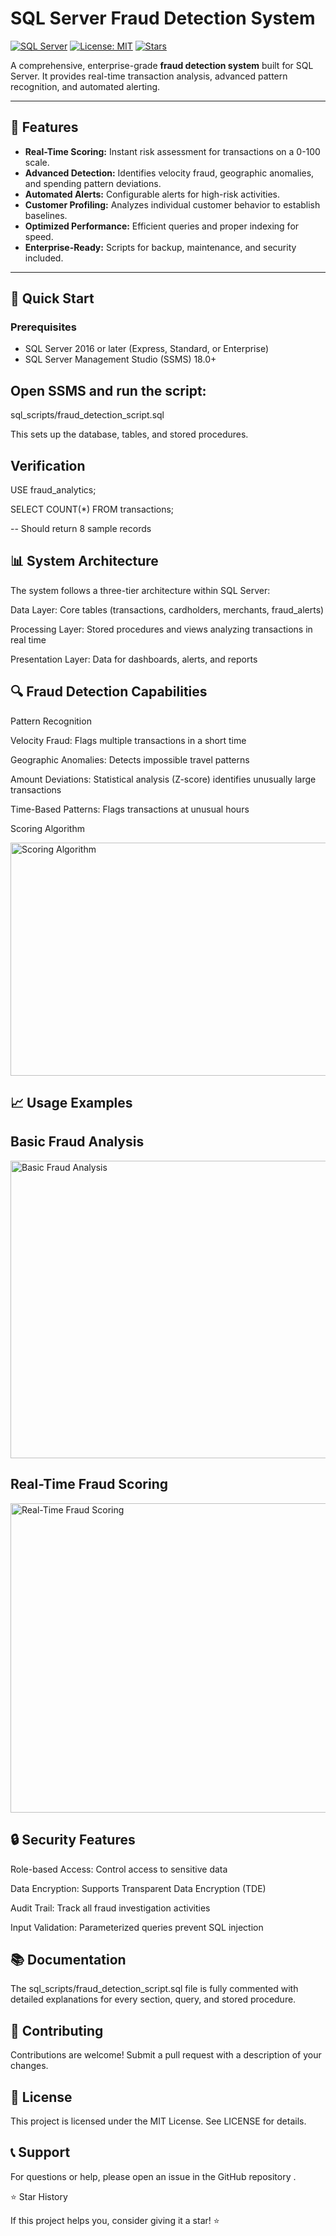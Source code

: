 # SQL Server Fraud Detection System

[![SQL Server](https://img.shields.io/badge/SQL_Server-2016%2B-blue)](https://www.microsoft.com/en-us/sql-server) 
[![License: MIT](https://img.shields.io/badge/License-MIT-green)](https://opensource.org/licenses/MIT) 
[![Stars](https://img.shields.io/github/stars/your-username/your-repo?style=social)](https://github.com/your-username/your-repo/stargazers)

A comprehensive, enterprise-grade **fraud detection system** built for SQL Server. It provides real-time transaction analysis, advanced pattern recognition, and automated alerting.

---

## 🎯 Features

- **Real-Time Scoring:** Instant risk assessment for transactions on a 0-100 scale.  
- **Advanced Detection:** Identifies velocity fraud, geographic anomalies, and spending pattern deviations.  
- **Automated Alerts:** Configurable alerts for high-risk activities.  
- **Customer Profiling:** Analyzes individual customer behavior to establish baselines.  
- **Optimized Performance:** Efficient queries and proper indexing for speed.  
- **Enterprise-Ready:** Scripts for backup, maintenance, and security included.  

---

## 🚀 Quick Start

### Prerequisites

- SQL Server 2016 or later (Express, Standard, or Enterprise)  
- SQL Server Management Studio (SSMS) 18.0+  

## Open SSMS and run the script:

sql_scripts/fraud_detection_script.sql


This sets up the database, tables, and stored procedures.

## Verification

USE fraud_analytics;

SELECT COUNT(*) FROM transactions;

-- Should return 8 sample records

## 📊 System Architecture

The system follows a three-tier architecture within SQL Server:

Data Layer: Core tables (transactions, cardholders, merchants, fraud_alerts)

Processing Layer: Stored procedures and views analyzing transactions in real time

Presentation Layer: Data for dashboards, alerts, and reports

## 🔍 Fraud Detection Capabilities

Pattern Recognition

Velocity Fraud: Flags multiple transactions in a short time

Geographic Anomalies: Detects impossible travel patterns

Amount Deviations: Statistical analysis (Z-score) identifies unusually large transactions

Time-Based Patterns: Flags transactions at unusual hours

Scoring Algorithm

<img width="791" height="373" alt="Scoring Algorithm" src="https://github.com/user-attachments/assets/f0ad0f0d-f222-4a10-b90d-653abe051bdf" />

## 📈 Usage Examples

## Basic Fraud Analysis

<img width="886" height="476" alt="Basic Fraud Analysis" src="https://github.com/user-attachments/assets/2f6d7829-6284-4adc-bb53-2a25314d7afd" />

## Real-Time Fraud Scoring

<img width="792" height="495" alt="Real-Time Fraud Scoring" src="https://github.com/user-attachments/assets/b42e42fc-ecdf-4a09-ab25-bb2f018cb1bd" />

## 🔒 Security Features

Role-based Access: Control access to sensitive data

Data Encryption: Supports Transparent Data Encryption (TDE)

Audit Trail: Track all fraud investigation activities

Input Validation: Parameterized queries prevent SQL injection

## 📚 Documentation

The sql_scripts/fraud_detection_script.sql file is fully commented with detailed explanations for every section, query, and stored procedure.

## 🤝 Contributing

Contributions are welcome! Submit a pull request with a description of your changes.

## 📄 License

This project is licensed under the MIT License. See LICENSE
 for details.

## 📞 Support

For questions or help, please open an issue in the GitHub repository
.

⭐ Star History

If this project helps you, consider giving it a star! ⭐




